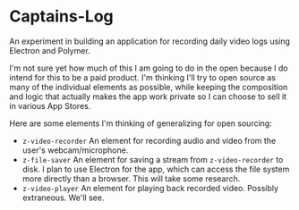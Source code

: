 # Captains-Log

An experiment in building an application for recording daily video logs using Electron and Polymer.

I'm not sure yet how much of this I am going to do in the open because I do intend for this to be a paid product. I'm thinking I'll try to open source as many of the individual elements as possible, while keeping the composition and logic that actually makes the app work private so I can choose to sell it in various App Stores.

Here are some elements I'm thinking of generalizing for open sourcing:

* `z-video-recorder` An element for recording audio and video from the user's webcam/microphone.
* `z-file-saver` An element for saving a stream from `z-video-recorder` to disk. I plan to use Electron for the app, which can access the file system more directly than a browser. This will take some research.
* `z-video-player` An element for playing back recorded video. Possibly extraneous. We'll see.

